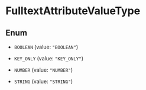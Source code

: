 

# FulltextAttributeValueType

## Enum


* `BOOLEAN` (value: `"BOOLEAN"`)

* `KEY_ONLY` (value: `"KEY_ONLY"`)

* `NUMBER` (value: `"NUMBER"`)

* `STRING` (value: `"STRING"`)



